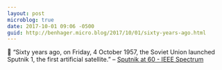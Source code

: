 ```yaml
---
layout: post
microblog: true
date: 2017-10-01 09:06 -0500
guid: http://benhager.micro.blog/2017/10/01/sixty-years-ago.html
---
```

🚀 “Sixty years ago, on Friday, 4 October 1957, the Soviet Union launched Sputnik 1, the first artificial satellite.” – [Sputnik at 60 - IEEE Spectrum](https://spectrum.ieee.org/aerospace/satellites/sputnik-at-60)
